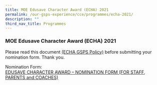 ```yaml
---
title: MOE Edusave Character Award (ECHA) 2021
permalink: /our-gsps-experience/cce/programmes/echa-2021/
description: ""
third_nav_title: Programmes
---
```

### **MOE Edusave Character Award (ECHA) 2021**
Please read this document [(ECHA GSPS Policy)](/files/Echa1.pdf) before submitting your nomination form. Thank you. 

  

Nomination Form:<br>
[EDUSAVE CHARACTER AWARD – NOMINATION FORM (FOR STAFF, PARENTS and COACHES)](/files/Echa2.pdf)